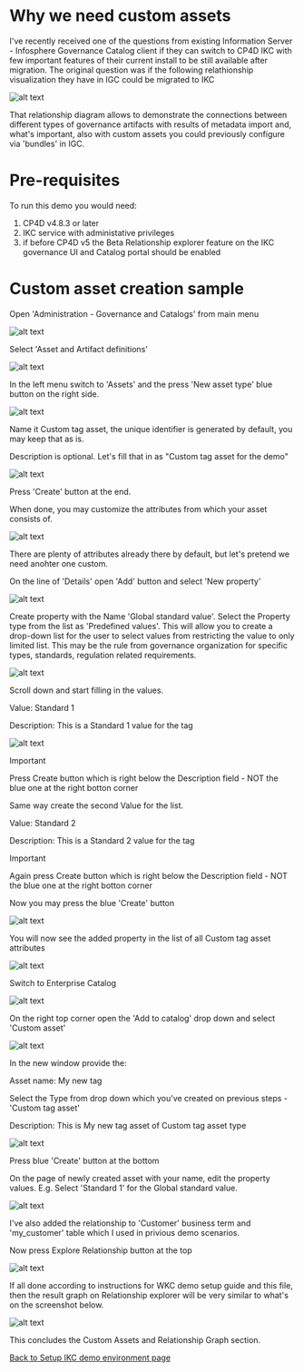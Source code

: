 # Why we need custom assets

I've recently received one of the questions from existing Information Server - Infosphere Governance Catalog client if they can switch to CP4D IKC with few important features of their current install to be still available after migration. The original question was if the following relathionship visualization they have in IGC could be migrated to IKC

![alt text](/Setup%20WKC%20demo%20environment/Custom%20assets%20and%20Relationship%20graph/images/custom_assets.png)

That relationship diagram allows to demonstrate the connections between different types of governance artifacts with results of metadata import and, what's important, also with custom assets you could previously configure via 'bundles' in IGC.

# Pre-requisites

To run this demo you would need:

1. CP4D v4.8.3 or later
2. IKC service with administative privileges
3. if before CP4D v5 the Beta Relationship explorer feature on the IKC governance UI and Catalog portal should be enabled

# Custom asset creation sample

Open 'Administration - Governance and Catalogs' from main menu

![alt text](/Setup%20WKC%20demo%20environment/Custom%20assets%20and%20Relationship%20graph/images/custom_assets-1.png)

Select 'Asset and Artifact definitions'

![alt text](/Setup%20WKC%20demo%20environment/Custom%20assets%20and%20Relationship%20graph/images/custom_assets-2.png)

In the left menu switch to 'Assets' and the press 'New asset type' blue button on the right side.

![alt text](/Setup%20WKC%20demo%20environment/Custom%20assets%20and%20Relationship%20graph/images/custom_assets-3.png)

Name it Custom tag asset, the unique identifier is generated by default, you may keep that as is.

Description is optional. Let's fill that in as "Custom tag asset for the demo"

![alt text](/Setup%20WKC%20demo%20environment/Custom%20assets%20and%20Relationship%20graph/images/custom_assets-4.png)

Press 'Create' button at the end.

When done, you may customize the attributes from which your asset consists of.

![alt text](/Setup%20WKC%20demo%20environment/Custom%20assets%20and%20Relationship%20graph/images/custom_assets-5.png)

There are plenty of attributes already there by default, but let's pretend we need anohter one custom.

On the line of 'Details' open 'Add' button and select 'New property'

![alt text](/Setup%20WKC%20demo%20environment/Custom%20assets%20and%20Relationship%20graph/images/custom_assets-6.png)

Create property with the Name 'Global standard value'. Select the Property type from the list as 'Predefined values'. This will allow you to create a drop-down list for the user to select values from restricting the value to only limited list. This may be the rule from governance organization for specific types, standards, regulation related requirements.

![alt text](/Setup%20WKC%20demo%20environment/Custom%20assets%20and%20Relationship%20graph/images/custom_assets-7.png)

Scroll down and start filling in the values.

Value: Standard 1

Description: This is a Standard 1 value for the tag

![alt text](/Setup%20WKC%20demo%20environment/Custom%20assets%20and%20Relationship%20graph/images/custom_assets-8.png)

> [!IMPORTANT]
> Press Create button which is right below the Description field - NOT the blue one at the right botton corner

Same way create the second Value for the list.

Value: Standard 2

Description: This is a Standard 2 value for the tag

> [!IMPORTANT]
> Again press Create button which is right below the Description field - NOT the blue one at the right botton corner

Now you may press the blue 'Create' button

![alt text](/Setup%20WKC%20demo%20environment/Custom%20assets%20and%20Relationship%20graph/images/custom_assets-9.png)

You will now see the added property in the list of all Custom tag asset attributes

![alt text](/Setup%20WKC%20demo%20environment/Custom%20assets%20and%20Relationship%20graph/images/custom_assets-10.png)

Switch to Enterprise Catalog

![alt text](/Setup%20WKC%20demo%20environment/Custom%20assets%20and%20Relationship%20graph/images/custom_assets-11.png)

On the right top corner open the 'Add to catalog' drop down and select 'Custom asset'

![alt text](/Setup%20WKC%20demo%20environment/Custom%20assets%20and%20Relationship%20graph/images/custom_assets-12.png)

In the new window provide the:

Asset name: My new tag

Select the Type from drop down which you've created on previous steps - 'Custom tag asset'

Description: This is My new tag asset of Custom tag asset type

![alt text](/Setup%20WKC%20demo%20environment/Custom%20assets%20and%20Relationship%20graph/images/custom_assets-13.png)

Press blue 'Create' button at the bottom

On the page of newly created asset with your name, edit the property values. E.g. Select 'Standard 1' for the Global standard value.

![alt text](/Setup%20WKC%20demo%20environment/Custom%20assets%20and%20Relationship%20graph/images/custom_assets-14.png)

I've also added the relationship to 'Customer' business term and 'my_customer' table which I used in privious demo scenarios.

Now press Explore Relationship button at the top

![alt text](/Setup%20WKC%20demo%20environment/Custom%20assets%20and%20Relationship%20graph/images/custom_assets-15.png)

If all done according to instructions for WKC demo setup guide and this file, then the result graph on Relationship explorer will be very similar to what's on the screenshot below.

![alt text](/Setup%20WKC%20demo%20environment/Custom%20assets%20and%20Relationship%20graph/images/custom_assets-16.png)

This concludes the Custom Assets and Relationship Graph section.

[Back to Setup IKC demo environment page](/Setup%20WKC%20demo%20environment/WKC_demo_setup_general_steps.md)
